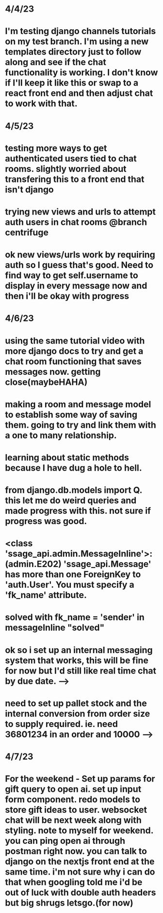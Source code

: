 # 4/4/23 
#  I'm testing django channels tutorials on my test branch.  I'm using a new templates directory just to follow along and see if the chat functionality is working.  I don't know if I'll keep it like this or swap to a react front end and then adjust chat to work with that.  
# 4/5/23
# testing more ways to get authenticated users tied to chat rooms. slightly worried about transfering this to a front end that isn't django
# trying new views and urls to attempt auth users in chat rooms @branch centrifuge
# ok new views/urls work by requiring auth so I guess that's good.  Need to find way to get self.username to display in every message now and then i'll be okay with progress
# 4/6/23
# using the same tutorial video with more django docs to try and get a chat room functioning that saves messages now.  getting close(maybeHAHA)

# making a room and message model to establish some way of saving them.  going to try and link them with a one to many relationship.
# learning about static methods because I have dug a hole to hell.
# from django.db.models import Q.  this let me do weird queries and made progress with this.  not sure if progress was good.
#  <class 'ssage_api.admin.MessageInline'>: (admin.E202) 'ssage_api.Message' has more than one ForeignKey to 'auth.User'. You must specify a 'fk_name' attribute.
# solved with fk_name = 'sender' in messageInline "solved"
# ok so i set up an internal messaging system that works, this will be fine for now but I'd still like real time chat by due date. -->

# need to set up pallet stock and the internal conversion from order size to supply required.  ie. need 36801234 in an order and 10000 -->


# 4/7/23
#  For the weekend -   Set up params for gift query to open ai.  set up input form component.  redo models to store gift ideas to user.  websocket chat will be next week along with styling.  note to myself for weekend.  you can ping open ai through postman right now.  you can talk to django on the nextjs front end at the same time. i'm not sure why i can do that when googling told me i'd be out of luck with double auth headers but big shrugs letsgo.(for now)